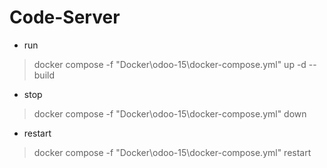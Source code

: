 # Code-Server

- run
> docker compose -f "Docker\odoo-15\docker-compose.yml" up -d --build 

- stop
> docker compose -f "Docker\odoo-15\docker-compose.yml" down 

- restart
> docker compose -f "Docker\odoo-15\docker-compose.yml" restart 